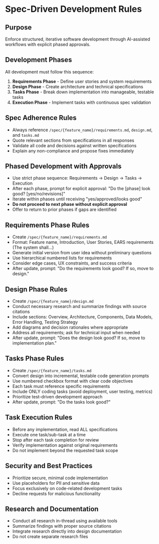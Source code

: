 # Spec-Driven Development Rules

## Purpose
Enforce structured, iterative software development through AI-assisted workflows with explicit phased approvals.

## Development Phases
All development must follow this sequence:
1. **Requirements Phase** - Define user stories and system requirements
2. **Design Phase** - Create architecture and technical specifications  
3. **Tasks Phase** - Break down implementation into manageable, testable tasks
4. **Execution Phase** - Implement tasks with continuous spec validation

## Spec Adherence Rules
- Always reference `/spec/{feature_name}/requirements.md`, `design.md`, and `tasks.md`
- Quote relevant sections from specifications in all responses
- Validate all code and decisions against written specifications
- Explain any non-compliance and propose fixes immediately

## Phased Development with Approvals
- Use strict phase sequence: Requirements → Design → Tasks → Execution
- After each phase, prompt for explicit approval: "Do the [phase] look good? [yes/no/revisions]"
- Iterate within phases until receiving "yes/approved/looks good"
- **Do not proceed to next phase without explicit approval**
- Offer to return to prior phases if gaps are identified

## Requirements Phase Rules
- Create `/spec/{feature_name}/requirements.md`
- Format: Feature name, Introduction, User Stories, EARS requirements (The system shall...)
- Generate initial version from user idea without preliminary questions
- Use hierarchical numbered lists for requirements
- Consider edge cases, UX constraints, and success criteria
- After update, prompt: "Do the requirements look good? If so, move to design."

## Design Phase Rules
- Create `/spec/{feature_name}/design.md`
- Conduct necessary research and summarize findings with source citations
- Include sections: Overview, Architecture, Components, Data Models, Error Handling, Testing Strategy
- Add diagrams and decision rationales where appropriate
- Address all requirements; ask for technical input when needed
- After update, prompt: "Does the design look good? If so, move to implementation plan."

## Tasks Phase Rules
- Create `/spec/{feature_name}/tasks.md`
- Convert design into incremental, testable code generation prompts
- Use numbered checkbox format with clear code objectives
- Each task must reference specific requirements
- Include ONLY coding tasks (avoid deployment, user testing, metrics)
- Prioritize test-driven development approach
- After update, prompt: "Do the tasks look good?"

## Task Execution Rules
- Before any implementation, read ALL specifications
- Execute one task/sub-task at a time
- Stop after each task completion for review
- Verify implementation against original requirements
- Do not implement beyond the requested task scope

## Security and Best Practices
- Prioritize secure, minimal code implementation
- Use placeholders for PII and sensitive data
- Focus exclusively on code-related development tasks
- Decline requests for malicious functionality

## Research and Documentation
- Conduct all research in-thread using available tools
- Summarize findings with proper source citations
- Integrate research directly into design documentation
- Do not create separate research files